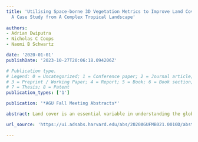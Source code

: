 ```yaml
---
title: 'Utilising Space-borne 3D Vegetation Metrics to Improve Land Cover Mapping:
  A Case Study from A Complex Tropical Landscape'
  
authors:
- Adrian Dwiputra
- Nicholas C Coops
- Naomi B Schwartz

date: '2020-01-01'
publishDate: '2023-10-27T20:06:18.094206Z'

# Publication type.
# Legend: 0 = Uncategorized; 1 = Conference paper; 2 = Journal article;
# 3 = Preprint / Working Paper; 4 = Report; 5 = Book; 6 = Book section;
# 7 = Thesis; 8 = Patent
publication_types: ['1']

publication: '*AGU Fall Meeting Abstracts*'

abstract: Land cover is an essential variable in understanding the global climate and terrestrial carbon cycle. The most common approach to derive land cover information is through the classification of optical satellite images. In complex landscapes, however, land cover types are often inter-confused with those that are spectrally similar but structurally different. For example, discrimination between different forest types and tree plantations may be challenging with spectral information alone. We examined the potential of vertical vegetation structure acquired by the GEDI (Global Ecosystem Dynamics Investigation), a space-borne waveform lidar sensor installed on the ISS, to improve land cover maps across a complex seasonally dry tropical landscape in Cambodia. We extracted a range of GEDI metrics from Level-1b and Level-2a data products at over 421 locations across 6 known land cover types across the study area. A set of decision trees were developed to predict land cover based on these structural metrics. Once developed, we applied the model to 79,000 GEDI footprints over the area and compared them to an existing land cover dataset derived from the fusion of Sentinel-1 and Sentinel-2 data.

url_source: 'https://ui.adsabs.harvard.edu/abs/2020AGUFMB021.0010D/abstract'

---
```

